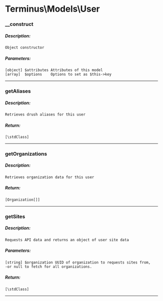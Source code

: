 # Terminus\Models\User

### __construct
##### Description:
    Object constructor

##### Parameters:
    [object] $attributes Attributes of this model
    [array]  $options    Options to set as $this->key

---

### getAliases
##### Description:
    Retrieves drush aliases for this user

##### Return:
    [\stdClass]

---

### getOrganizations
##### Description:
    Retrieves organization data for this user

##### Return:
    [Organization[]]

---

### getSites
##### Description:
    Requests API data and returns an object of user site data

##### Parameters:
    [string] $organization UUID of organization to requests sites from,
    -or null to fetch for all organizations.

##### Return:
    [\stdClass]

---

